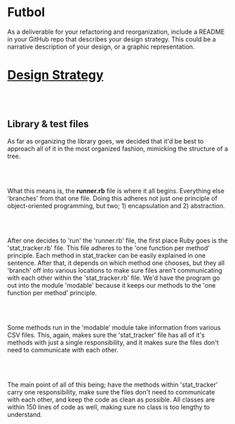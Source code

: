 # Futbol

As a deliverable for your refactoring and reorganization, include a README in your GitHub repo that describes your design strategy. This could be a narrative description of your design, or a graphic representation.

<b><u><h1>Design Strategy</u></b></h1>
<br></br>
<b><h2>Library & test files</h2></b>
<p>As far as organizing the library goes, we decided that it'd be best to approach all of it in the most organized fashion, mimicking the structure of a tree.</p>
<br></br>
<p>What this means is, the <b>runner.rb</b> file is where it all begins. Everything else 'branches' from that one file. Doing this adheres not just one principle of object-oriented programming, but two; 1) encapsulation and 2) abstraction.</p>
<br></br>
<p>After one decides to 'run' the 'runner.rb' file, the first place Ruby goes is the 'stat_tracker.rb' file. This file adheres to the 'one function per method' principle. Each method in stat_tracker can be easily explained in one sentence. After that, it depends on which method one chooses, but they all 'branch' off into various locations to make sure files aren't communicating with each other within the 'stat_tracker.rb' file. We'd have the program go out into the module 'modable' because it keeps our methods to the 'one function per method' principle.</p>
<br></br>
<p>Some methods run in the 'modable' module take information from various CSV files. This, again, makes sure the 'stat_tracker' file has all of it's methods with just a single responsibility, and it makes sure the files don't need to communicate with each other.</p>
<br></br>
<p> The main point of all of this being; have the methods within 'stat_tracker' carry one responsibility, make sure the files don't need to communicate with each other, and keep the code as clean as possible. All classes are within 150 lines of code as well, making sure no class is too lengthy to understand.</p>
